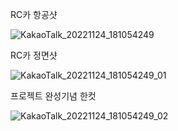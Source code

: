 RC카 항공샷

![KakaoTalk_20221124_181054249](https://user-images.githubusercontent.com/57944215/203786095-228f7710-0fbd-413a-ba61-04f8da8adb00.jpg)


RC카 정면샷

![KakaoTalk_20221124_181054249_01](https://user-images.githubusercontent.com/57944215/203786114-68ed40ff-3e32-41c9-9334-d4a2ab8fd95b.jpg)

프로젝트 완성기념 한컷

![KakaoTalk_20221124_181054249_02](https://user-images.githubusercontent.com/57944215/203786147-4e29c784-d11e-4c83-8dee-07745fa5c909.jpg)
